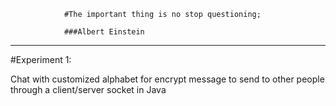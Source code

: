                 #The important thing is no stop questioning;

                ###Albert Einstein

------------------------------------------------------------------------------------------------------------------------------------------------------------------------------------------------------------------------------------------------------------------------------------


#Experiment 1:

Chat with customized alphabet for encrypt message to send to other people through a client/server socket in Java
